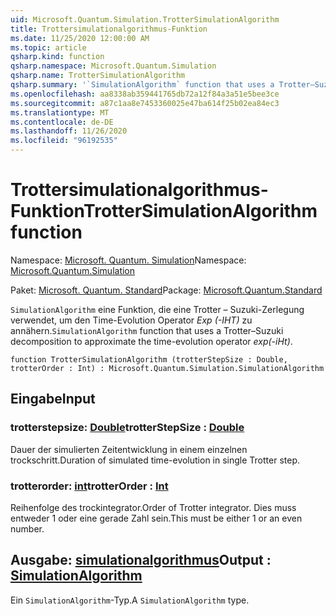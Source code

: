 ```yaml
---
uid: Microsoft.Quantum.Simulation.TrotterSimulationAlgorithm
title: Trottersimulationalgorithmus-Funktion
ms.date: 11/25/2020 12:00:00 AM
ms.topic: article
qsharp.kind: function
qsharp.namespace: Microsoft.Quantum.Simulation
qsharp.name: TrotterSimulationAlgorithm
qsharp.summary: '`SimulationAlgorithm` function that uses a Trotter–Suzuki decomposition to approximate the time-evolution operator _exp(-iHt)_.'
ms.openlocfilehash: aa8338ab359441765db72a12f84a3a51e5bee3ce
ms.sourcegitcommit: a87c1aa8e7453360025e47ba614f25b02ea84ec3
ms.translationtype: MT
ms.contentlocale: de-DE
ms.lasthandoff: 11/26/2020
ms.locfileid: "96192535"
---
```

# <a name="trottersimulationalgorithm-function"></a><span data-ttu-id="6d4b3-102">Trottersimulationalgorithmus-Funktion</span><span class="sxs-lookup"><span data-stu-id="6d4b3-102">TrotterSimulationAlgorithm function</span></span>

<span data-ttu-id="6d4b3-103">Namespace: [Microsoft. Quantum. Simulation](xref:Microsoft.Quantum.Simulation)</span><span class="sxs-lookup"><span data-stu-id="6d4b3-103">Namespace: [Microsoft.Quantum.Simulation](xref:Microsoft.Quantum.Simulation)</span></span>

<span data-ttu-id="6d4b3-104">Paket: [Microsoft. Quantum. Standard](https://nuget.org/packages/Microsoft.Quantum.Standard)</span><span class="sxs-lookup"><span data-stu-id="6d4b3-104">Package: [Microsoft.Quantum.Standard](https://nuget.org/packages/Microsoft.Quantum.Standard)</span></span>


<span data-ttu-id="6d4b3-105">`SimulationAlgorithm` eine Funktion, die eine Trotter – Suzuki-Zerlegung verwendet, um den Time-Evolution Operator _Exp (-IHT)_ zu annähern.</span><span class="sxs-lookup"><span data-stu-id="6d4b3-105">`SimulationAlgorithm` function that uses a Trotter–Suzuki decomposition to approximate the time-evolution operator _exp(-iHt)_.</span></span>

```qsharp
function TrotterSimulationAlgorithm (trotterStepSize : Double, trotterOrder : Int) : Microsoft.Quantum.Simulation.SimulationAlgorithm
```


## <a name="input"></a><span data-ttu-id="6d4b3-106">Eingabe</span><span class="sxs-lookup"><span data-stu-id="6d4b3-106">Input</span></span>

### <a name="trotterstepsize--double"></a><span data-ttu-id="6d4b3-107">trotterstepsize: [Double](xref:microsoft.quantum.lang-ref.double)</span><span class="sxs-lookup"><span data-stu-id="6d4b3-107">trotterStepSize : [Double](xref:microsoft.quantum.lang-ref.double)</span></span>

<span data-ttu-id="6d4b3-108">Dauer der simulierten Zeitentwicklung in einem einzelnen trockschritt.</span><span class="sxs-lookup"><span data-stu-id="6d4b3-108">Duration of simulated time-evolution in single Trotter step.</span></span>


### <a name="trotterorder--int"></a><span data-ttu-id="6d4b3-109">trotterorder: [int](xref:microsoft.quantum.lang-ref.int)</span><span class="sxs-lookup"><span data-stu-id="6d4b3-109">trotterOrder : [Int](xref:microsoft.quantum.lang-ref.int)</span></span>

<span data-ttu-id="6d4b3-110">Reihenfolge des trockintegrator.</span><span class="sxs-lookup"><span data-stu-id="6d4b3-110">Order of Trotter integrator.</span></span> <span data-ttu-id="6d4b3-111">Dies muss entweder 1 oder eine gerade Zahl sein.</span><span class="sxs-lookup"><span data-stu-id="6d4b3-111">This must be either 1 or an even number.</span></span>



## <a name="output--simulationalgorithm"></a><span data-ttu-id="6d4b3-112">Ausgabe: [simulationalgorithmus](xref:Microsoft.Quantum.Simulation.SimulationAlgorithm)</span><span class="sxs-lookup"><span data-stu-id="6d4b3-112">Output : [SimulationAlgorithm](xref:Microsoft.Quantum.Simulation.SimulationAlgorithm)</span></span>

<span data-ttu-id="6d4b3-113">Ein `SimulationAlgorithm`-Typ.</span><span class="sxs-lookup"><span data-stu-id="6d4b3-113">A `SimulationAlgorithm` type.</span></span>